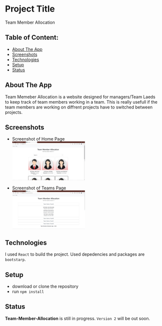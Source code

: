 # Project Title

Team Member Allocation

<!-- ## Demo link:
Access my site at [google.com](https://google.com) -->

## Table of Content:

- [About The App](#about-the-app)
- [Screenshots](#screenshots)
- [Technologies](#technologies)
- [Setup](#setup)
- [Status](#status)
  <!-- - [Approach](#approach) -->
  <!-- - [License](#license) -->

## About The App

Team Memeber Allocation is a website designed for managers/Team Laeds to keep track of team members working in a team. This is really usefull if the team members are working on diffrent projects have to switched between projects.

## Screenshots

- Screenshot of Home Page
  \
   <img src="https://github.com/KirannVaka/team-member-allocation/blob/master/src/images/Screenshot%202022-10-14%20165159.jpg" width=50% height=50%>

- Screenshot of Teams Page
  \
  <img src="https://github.com/KirannVaka/team-member-allocation/blob/master/src/images/Screenshot%202022-10-14%20165227.jpg" width=50% height=50%>

## Technologies

I used `React` to build the project.
Used depedencies and packages are `bootstarp`.

## Setup

- download or clone the repository
- run `npm install`

<!-- ## Approach
I adopted the `BEM` naming style for my css class names and ... -->

## Status

**Team-Member-Allocation** is still in progress. `Version 2` will be out soon.
